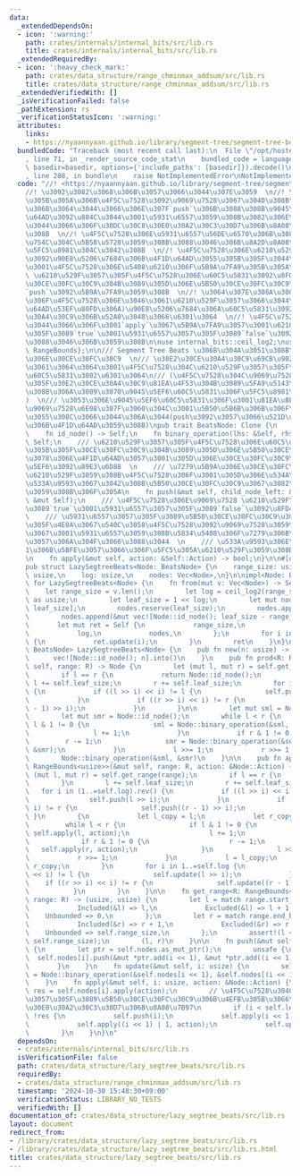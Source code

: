```yaml
---
data:
  _extendedDependsOn:
  - icon: ':warning:'
    path: crates/internals/internal_bits/src/lib.rs
    title: crates/internals/internal_bits/src/lib.rs
  _extendedRequiredBy:
  - icon: ':heavy_check_mark:'
    path: crates/data_structure/range_chminmax_addsum/src/lib.rs
    title: crates/data_structure/range_chminmax_addsum/src/lib.rs
  _extendedVerifiedWith: []
  _isVerificationFailed: false
  _pathExtension: rs
  _verificationStatusIcon: ':warning:'
  attributes:
    links:
    - https://nyaannyaan.github.io/library/segment-tree/segment-tree-beats-abstract.hpp
  bundledCode: "Traceback (most recent call last):\n  File \"/opt/hostedtoolcache/Python/3.10.15/x64/lib/python3.10/site-packages/onlinejudge_verify/documentation/build.py\"\
    , line 71, in _render_source_code_stat\n    bundled_code = language.bundle(stat.path,\
    \ basedir=basedir, options={'include_paths': [basedir]}).decode()\n  File \"/opt/hostedtoolcache/Python/3.10.15/x64/lib/python3.10/site-packages/onlinejudge_verify/languages/rust.py\"\
    , line 288, in bundle\n    raise NotImplementedError\nNotImplementedError\n"
  code: "//! <https://nyaannyaan.github.io/library/segment-tree/segment-tree-beats-abstract.hpp>\n\
    //! \u3092\u3082\u3068\u306B\u3057\u3066\u3044\u307E\u3059  \n//! \u5931\u6557\
    \u305B\u305A\u306B\u4F5C\u7528\u3092\u9069\u7528\u3067\u304D\u308B\u3082\u306E\
    \u306B\u3064\u3044\u3066\u306E\u307F`push`\u306B\u3088\u308B\u9045\u5EF6\u4F1D\
    \u64AD\u3092\u884C\u3044\u3001\u5931\u6557\u3059\u308B\u3082\u306E\u306B\u3064\
    \u3044\u3066\u306F\u30DC\u30C8\u30E0\u30A2\u30C3\u30D7\u306B\u8A08\u7B97\u3059\
    \u308B  \n//! \u4F5C\u7528\u306E\u5931\u6557\u56DE\u6570\u306B\u3088\u3044\u4E0A\
    \u754C\u304C\u5B58\u5728\u3059\u308B\u3088\u3046\u306B\u8A2D\u8A08\u3059\u308B\
    \u5FC5\u8981\u304C\u3042\u308B  \n//! \u4F5C\u7528\u306E\u6210\u529F\u90E8\u5206\
    \u3092\u90E8\u5206\u7684\u306B\u4F1D\u64AD\u3055\u305B\u305F\u3044\u306E\u3067\
    \u3001\u4F5C\u7528\u306E\u5408\u6210\u306F\u5B9A\u7FA9\u305B\u305A\u3001\n//!\
    \ \u6210\u529F\u3057\u305F\u4F5C\u7528\u306E\u60C5\u5831\u3092\u8F09\u305B\u305F\
    \u30CE\u30FC\u30C9\u304B\u3089\u305D\u306E\u5B50\u30CE\u30FC\u30C9\u3078\u306E\
    `push`\u3092\u5B9A\u7FA9\u3059\u308B  \n//! \u3064\u307E\u308A\u30CE\u30FC\u30C9\
    \u306F\u4F5C\u7528\u306E\u3046\u3061\u6210\u529F\u3057\u3066\u3044\u308B(=\u4F1D\
    \u64AD\u53EF\u80FD\u306A)\u90E8\u5206\u7684\u306A\u60C5\u5831\u3092\u30E2\u30CE\
    \u30A4\u30C9\u306B\u52A0\u3048\u3066\u6301\u3064  \n//! \u4F5C\u7528\u306B\u3064\
    \u3044\u3066\u306F\u3001`apply`\u3067\u5B9A\u7FA9\u3057\u3001\u6210\u529F\u3057\
    \u305F\u3089`true`\u3001\u5931\u6557\u3057\u305F\u3089`false`\u3092\u8FD4\u3059\
    \u3088\u3046\u306B\u3059\u308B\n\nuse internal_bits::ceil_log2;\nuse std::ops::{Bound::*,\
    \ RangeBounds};\n\n/// Segment Tree Beats \u306B\u304A\u3051\u308B\u5185\u90E8\
    \u306E\u30CE\u30FC\u30C9  \n/// \u30E2\u30CE\u30A4\u30C9\u69CB\u9020\u3092\u6301\
    \u3061\u3064\u3064\u3001\u4F5C\u7528\u304C\u6210\u529F\u3057\u305F\u9045\u5EF6\
    \u60C5\u5831\u3082\u6301\u3064\n/// (\u4F5C\u7528\u304C\u9069\u7528\u3055\u308C\
    \u305F\u30E2\u30CE\u30A4\u30C9\u81EA\u4F53\u304B\u3089\u5FA9\u5143\u3067\u304D\
    \u308B\u306A\u3089\u3070\u9045\u5EF6\u60C5\u5831\u306F\u5FC5\u8981\u306A\u3044\
    )  \n/// \u3053\u306E\u9045\u5EF6\u60C5\u5831\u306F\u3001\u81EA\u8EAB\u306B\u306F\
    \u9069\u7528\u6E08\u307F\u3060\u304C\u3001\u5B50\u5B6B\u306B\u306F\u53CD\u6620\
    \u3055\u308C\u3066\u3044\u306A\u3044(push\u3092\u3057\u3066\u521D\u3081\u3066\u5B50\
    \u306B\u4F1D\u64AD\u3059\u308B)\npub trait BeatsNode: Clone {\n    type Action;\n\
    \    fn id_node() -> Self;\n    fn binary_operation(lhs: &Self, rhs: &Self) ->\
    \ Self;\n    /// \u6210\u529F\u3057\u305F\u4F5C\u7528\u306E\u60C5\u5831\u3092\u8F09\
    \u305B\u305F\u30CE\u30FC\u30C9\u304B\u3089\u305D\u306E\u5B50\u30CE\u30FC\u30C9\
    \u3078\u306E\u4F1D\u64AD\u3057\u3001\u305D\u306E\u30CE\u30FC\u30C9\u306E\u9045\
    \u5EF6\u3092\u89E3\u6D88  \n    /// \u7279\u5B9A\u306E\u30CE\u30FC\u30C9\u306B\
    \u6210\u529F\u3059\u308B\u4F5C\u7528\u306F\u3001\u305D\u306E\u534A\u5206\u306E\
    \u533A\u9593\u3067\u3042\u308B\u5B50\u30CE\u30FC\u30C9\u3067\u3082\u6210\u529F\
    \u3059\u308B\u306F\u305A\n    fn push(&mut self, child_node_left: &mut Self, child_node_right:\
    \ &mut Self);\n    /// \u4F5C\u7528\u306E\u9069\u7528 \u6210\u529F\u3057\u305F\
    \u3089`true`\u3001\u5931\u6557\u3057\u305F\u3089`false`\u3092\u8FD4\u3059  \n\
    \    /// \u5931\u6557\u3057\u305F\u3089\u5B50\u30CE\u30FC\u30C9\u306Bpush\u3057\
    \u305F\u4E0A\u3067\u540C\u3058\u4F5C\u7528\u3092\u9069\u7528\u3059\u308B\u306E\
    \u3067\u3001\u5931\u6557\u3059\u308B\u5834\u5408\u306F\u7279\u306B\u5909\u66F4\
    \u3057\u306A\u304F\u3066\u3088\u3044  \n    /// \u533A\u9593\u306E\u9577\u3055\
    1\u306B\u5BFE\u3057\u3066\u306F\u5FC5\u305A\u6210\u529F\u3059\u308B\u306F\u305A\
    \n    fn apply(&mut self, action: &Self::Action) -> bool;\n}\n\n#[derive(Debug)]\n\
    pub struct LazySegtreeBeats<Node: BeatsNode> {\n    range_size: usize,\n    leaf_size:\
    \ usize,\n    log: usize,\n    nodes: Vec<Node>,\n}\n\nimpl<Node: BeatsNode> From<Vec<Node>>\
    \ for LazySegtreeBeats<Node> {\n    fn from(mut v: Vec<Node>) -> Self {\n    \
    \    let range_size = v.len();\n        let log = ceil_log2(range_size as u32)\
    \ as usize;\n        let leaf_size = 1 << log;\n        let mut nodes = vec![Node::id_node();\
    \ leaf_size];\n        nodes.reserve(leaf_size);\n        nodes.append(&mut v);\n\
    \        nodes.append(&mut vec![Node::id_node(); leaf_size - range_size]);\n \
    \       let mut ret = Self {\n            range_size,\n            leaf_size,\n\
    \            log,\n            nodes,\n        };\n        for i in (1..leaf_size).rev()\
    \ {\n            ret.update(i);\n        }\n        ret\n    }\n}\n\nimpl<Node:\
    \ BeatsNode> LazySegtreeBeats<Node> {\n    pub fn new(n: usize) -> Self {\n  \
    \      vec![Node::id_node(); n].into()\n    }\n    pub fn prod<R: RangeBounds<usize>>(&mut\
    \ self, range: R) -> Node {\n        let (mut l, mut r) = self.get_range(range);\n\
    \        if l == r {\n            return Node::id_node();\n        }\n       \
    \ l += self.leaf_size;\n        r += self.leaf_size;\n        for i in (1..=self.log).rev()\
    \ {\n            if ((l >> i) << i) != l {\n                self.push(l >> i);\n\
    \            }\n            if ((r >> i) << i) != r {\n                self.push((r\
    \ - 1) >> i);\n            }\n        }\n\n        let mut sml = Node::id_node();\n\
    \        let mut smr = Node::id_node();\n        while l < r {\n            if\
    \ l & 1 != 0 {\n                sml = Node::binary_operation(&sml, &self.nodes[l]);\n\
    \                l += 1;\n            }\n            if r & 1 != 0 {\n       \
    \         r -= 1;\n                smr = Node::binary_operation(&self.nodes[r],\
    \ &smr);\n            }\n            l >>= 1;\n            r >>= 1;\n        }\n\
    \        Node::binary_operation(&sml, &smr)\n    }\n\n    pub fn apply_range<R:\
    \ RangeBounds<usize>>(&mut self, range: R, action: &Node::Action) {\n        let\
    \ (mut l, mut r) = self.get_range(range);\n        if l == r {\n            return;\n\
    \        }\n        l += self.leaf_size;\n        r += self.leaf_size;\n     \
    \   for i in (1..=self.log).rev() {\n            if ((l >> i) << i) != l {\n \
    \               self.push(l >> i);\n            }\n            if ((r >> i) <<\
    \ i) != r {\n                self.push((r - 1) >> i);\n            }\n       \
    \ }\n        {\n            let l_copy = l;\n            let r_copy = r;\n   \
    \         while l < r {\n                if l & 1 != 0 {\n                   \
    \ self.apply(l, action);\n                    l += 1;\n                }\n   \
    \             if r & 1 != 0 {\n                    r -= 1;\n                 \
    \   self.apply(r, action);\n                }\n                l >>= 1;\n    \
    \            r >>= 1;\n            }\n            l = l_copy;\n            r =\
    \ r_copy;\n        }\n        for i in 1..=self.log {\n            if ((l >> i)\
    \ << i) != l {\n                self.update(l >> i);\n            }\n        \
    \    if ((r >> i) << i) != r {\n                self.update((r - 1) >> i);\n \
    \           }\n        }\n    }\n\n    fn get_range<R: RangeBounds<usize>>(&self,\
    \ range: R) -> (usize, usize) {\n        let l = match range.start_bound() {\n\
    \            Included(&l) => l,\n            Excluded(&l) => l + 1,\n        \
    \    Unbounded => 0,\n        };\n        let r = match range.end_bound() {\n\
    \            Included(&r) => r + 1,\n            Excluded(&r) => r,\n        \
    \    Unbounded => self.range_size,\n        };\n        assert!(l <= r && r <=\
    \ self.range_size);\n        (l, r)\n    }\n\n    fn push(&mut self, i: usize)\
    \ {\n        let ptr = self.nodes.as_mut_ptr();\n        unsafe {\n          \
    \  self.nodes[i].push(&mut *ptr.add(i << 1), &mut *ptr.add((i << 1) | 1));\n \
    \       }\n    }\n    fn update(&mut self, i: usize) {\n        self.nodes[i]\
    \ = Node::binary_operation(&self.nodes[i << 1], &self.nodes[(i << 1) | 1]);\n\
    \    }\n    fn apply(&mut self, i: usize, action: &Node::Action) {\n        let\
    \ res = self.nodes[i].apply(action);\n        // \u4F5C\u7528\u304C\u5931\u6557\
    \u3057\u305F\u3089\u5B50\u30CE\u30FC\u30C9\u306B\u4EFB\u305B\u3066\u30DC\u30C8\
    \u30E0\u30A2\u30C3\u30D7\u306B\u8A08\u7B97\n        if (i < self.leaf_size) &&\
    \ !res {\n            self.push(i);\n            self.apply(i << 1, action);\n\
    \            self.apply((i << 1) | 1, action);\n            self.update(i);\n\
    \        }\n    }\n}\n"
  dependsOn:
  - crates/internals/internal_bits/src/lib.rs
  isVerificationFile: false
  path: crates/data_structure/lazy_segtree_beats/src/lib.rs
  requiredBy:
  - crates/data_structure/range_chminmax_addsum/src/lib.rs
  timestamp: '2024-10-30 15:48:30+09:00'
  verificationStatus: LIBRARY_NO_TESTS
  verifiedWith: []
documentation_of: crates/data_structure/lazy_segtree_beats/src/lib.rs
layout: document
redirect_from:
- /library/crates/data_structure/lazy_segtree_beats/src/lib.rs
- /library/crates/data_structure/lazy_segtree_beats/src/lib.rs.html
title: crates/data_structure/lazy_segtree_beats/src/lib.rs
---
```

